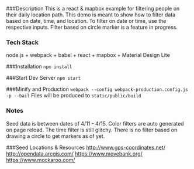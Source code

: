 ###Description
This is a react & mapbox example for filtering people on their daily location path. This demo is meant to show how to filter data based on date, time, and location. To filter on date or time, use the respective inputs. Filter based on circle marker is a feature in progress.

### Tech Stack
node.js + webpack + babel + react + mapbox + Material Design Lite

###Installation
`npm install`

###Start Dev Server
`npm start`

###Minify and Production
`webpack --config webpack-production.config.js -p --bail`
Files will be produced to `static/public/build`

### Notes
Seed data is between dates of 4/11 - 4/15. Color filters are auto generated on page reload. The time filter is still glitchy. There is no filter based on drawing a circle to get markers as of yet.

###Seed Locations & Resources
http://www.gps-coordinates.net/
http://opendata.arcgis.com/
https://www.movebank.org/
https://www.mockaroo.com/
